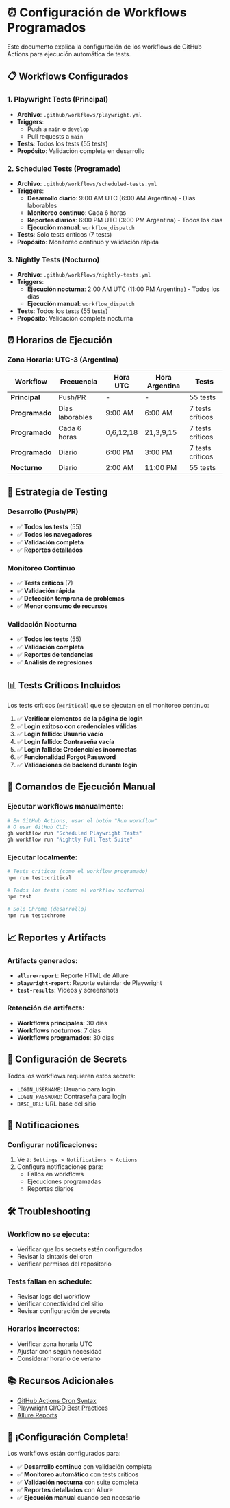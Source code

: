 # ⏰ Configuración de Workflows Programados

Este documento explica la configuración de los workflows de GitHub Actions para ejecución automática de tests.

## 📋 Workflows Configurados

### **1. Playwright Tests (Principal)**
- **Archivo**: `.github/workflows/playwright.yml`
- **Triggers**: 
  - Push a `main` o `develop`
  - Pull requests a `main`
- **Tests**: Todos los tests (55 tests)
- **Propósito**: Validación completa en desarrollo

### **2. Scheduled Tests (Programado)**
- **Archivo**: `.github/workflows/scheduled-tests.yml`
- **Triggers**:
  - **Desarrollo diario**: 9:00 AM UTC (6:00 AM Argentina) - Días laborables
  - **Monitoreo continuo**: Cada 6 horas
  - **Reportes diarios**: 6:00 PM UTC (3:00 PM Argentina) - Todos los días
  - **Ejecución manual**: `workflow_dispatch`
- **Tests**: Solo tests críticos (7 tests)
- **Propósito**: Monitoreo continuo y validación rápida

### **3. Nightly Tests (Nocturno)**
- **Archivo**: `.github/workflows/nightly-tests.yml`
- **Triggers**:
  - **Ejecución nocturna**: 2:00 AM UTC (11:00 PM Argentina) - Todos los días
  - **Ejecución manual**: `workflow_dispatch`
- **Tests**: Todos los tests (55 tests)
- **Propósito**: Validación completa nocturna

## ⏰ Horarios de Ejecución

### **Zona Horaria**: UTC-3 (Argentina)

| Workflow | Frecuencia | Hora UTC | Hora Argentina | Tests |
|----------|------------|----------|----------------|-------|
| **Principal** | Push/PR | - | - | 55 tests |
| **Programado** | Días laborables | 9:00 AM | 6:00 AM | 7 tests críticos |
| **Programado** | Cada 6 horas | 0,6,12,18 | 21,3,9,15 | 7 tests críticos |
| **Programado** | Diario | 6:00 PM | 3:00 PM | 7 tests críticos |
| **Nocturno** | Diario | 2:00 AM | 11:00 PM | 55 tests |

## 🎯 Estrategia de Testing

### **Desarrollo (Push/PR)**
- ✅ **Todos los tests** (55)
- ✅ **Todos los navegadores**
- ✅ **Validación completa**
- ✅ **Reportes detallados**

### **Monitoreo Continuo**
- ✅ **Tests críticos** (7)
- ✅ **Validación rápida**
- ✅ **Detección temprana de problemas**
- ✅ **Menor consumo de recursos**

### **Validación Nocturna**
- ✅ **Todos los tests** (55)
- ✅ **Validación completa**
- ✅ **Reportes de tendencias**
- ✅ **Análisis de regresiones**

## 📊 Tests Críticos Incluidos

Los tests críticos (`@critical`) que se ejecutan en el monitoreo continuo:

1. ✅ **Verificar elementos de la página de login**
2. ✅ **Login exitoso con credenciales válidas**
3. ✅ **Login fallido: Usuario vacío**
4. ✅ **Login fallido: Contraseña vacía**
5. ✅ **Login fallido: Credenciales incorrectas**
6. ✅ **Funcionalidad Forgot Password**
7. ✅ **Validaciones de backend durante login**

## 🚀 Comandos de Ejecución Manual

### **Ejecutar workflows manualmente:**

```bash
# En GitHub Actions, usar el botón "Run workflow"
# O usar GitHub CLI:
gh workflow run "Scheduled Playwright Tests"
gh workflow run "Nightly Full Test Suite"
```

### **Ejecutar localmente:**

```bash
# Tests críticos (como el workflow programado)
npm run test:critical

# Todos los tests (como el workflow nocturno)
npm test

# Solo Chrome (desarrollo)
npm run test:chrome
```

## 📈 Reportes y Artifacts

### **Artifacts generados:**

- **`allure-report`**: Reporte HTML de Allure
- **`playwright-report`**: Reporte estándar de Playwright
- **`test-results`**: Videos y screenshots

### **Retención de artifacts:**

- **Workflows principales**: 30 días
- **Workflows nocturnos**: 7 días
- **Workflows programados**: 30 días

## 🔧 Configuración de Secrets

Todos los workflows requieren estos secrets:

- `LOGIN_USERNAME`: Usuario para login
- `LOGIN_PASSWORD`: Contraseña para login
- `BASE_URL`: URL base del sitio

## 📱 Notificaciones

### **Configurar notificaciones:**

1. Ve a: `Settings > Notifications > Actions`
2. Configura notificaciones para:
   - Fallos en workflows
   - Ejecuciones programadas
   - Reportes diarios

## 🛠️ Troubleshooting

### **Workflow no se ejecuta:**
- Verificar que los secrets estén configurados
- Revisar la sintaxis del cron
- Verificar permisos del repositorio

### **Tests fallan en schedule:**
- Revisar logs del workflow
- Verificar conectividad del sitio
- Revisar configuración de secrets

### **Horarios incorrectos:**
- Verificar zona horaria UTC
- Ajustar cron según necesidad
- Considerar horario de verano

## 📚 Recursos Adicionales

- [GitHub Actions Cron Syntax](https://docs.github.com/en/actions/using-workflows/events-that-trigger-workflows#schedule)
- [Playwright CI/CD Best Practices](https://playwright.dev/docs/ci)
- [Allure Reports](https://docs.qameta.io/allure/)

## 🎉 ¡Configuración Completa!

Los workflows están configurados para:
- ✅ **Desarrollo continuo** con validación completa
- ✅ **Monitoreo automático** con tests críticos
- ✅ **Validación nocturna** con suite completa
- ✅ **Reportes detallados** con Allure
- ✅ **Ejecución manual** cuando sea necesario
